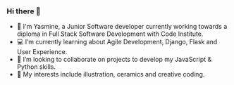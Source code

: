 ### Hi there 👋

- 💜 I'm Yasmine, a Junior Software developer currently working towards a diploma in Full Stack Software Development with Code Institute.
- 💻 I’m currently learning about Agile Development, Django, Flask and User Experience.
- 👯 I’m looking to collaborate on projects to develop my JavaScript & Python skills.
- 💛 My interests include illustration, ceramics and creative coding.

